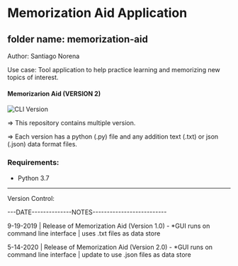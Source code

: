 # Memorization Aid Application

## folder name: memorization-aid

Author: Santiago Norena

Use case: Tool application to help practice learning and memorizing new topics of interest.

#### Memorizarion Aid (VERSION 2)

![CLI Version](support/Version-2/memorizationGIF_Aug-02-2020.gif)

=> This repository contains multiple version.

=> Each version has a python (.py) file and any addition text (.txt) or json (.json) data format files.

### Requirements:
- Python 3.7

---------------------------------------------------------------------------------------------------------------------------------
Version Control:

---DATE--------------NOTES--------------------------

9-19-2019 | Release of Memorization Aid (Version 1.0) - *GUI runs on command line interface | uses .txt files as data store

5-14-2020 | Release of Memorization Aid (Version 2.0) - *GUI runs on command line interface | update to use .json files as data store
